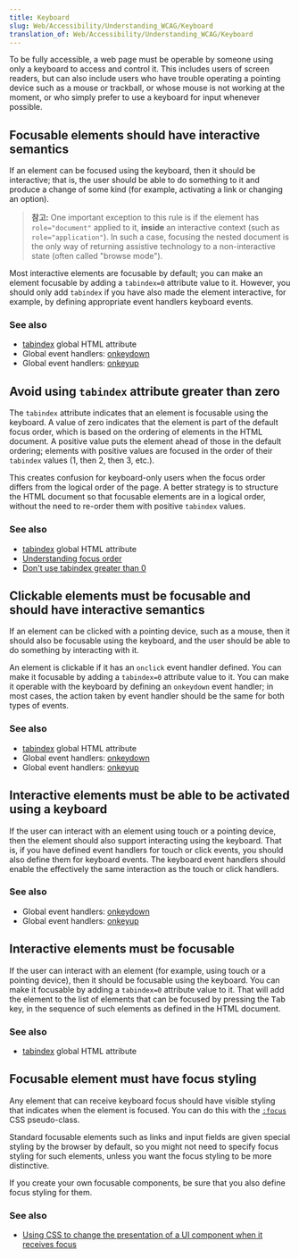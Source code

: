 ```yaml
---
title: Keyboard
slug: Web/Accessibility/Understanding_WCAG/Keyboard
translation_of: Web/Accessibility/Understanding_WCAG/Keyboard
---
```

To be fully accessible, a web page must be operable by someone using only a keyboard to access and control it. This includes users of screen readers, but can also include users who have trouble operating a pointing device such as a mouse or trackball, or whose mouse is not working at the moment, or who simply prefer to use a keyboard for input whenever possible.

## Focusable elements should have interactive semantics

If an element can be focused using the keyboard, then it should be interactive; that is, the user should be able to do something to it and produce a change of some kind (for example, activating a link or changing an option).

> **참고:** One important exception to this rule is if the element has `role="document"` applied to it, **inside** an interactive context (such as `role="application"`). In such a case, focusing the nested document is the only way of returning assistive technology to a non-interactive state (often called "browse mode").

Most interactive elements are focusable by default; you can make an element focusable by adding a `tabindex=0` attribute value to it. However, you should only add `tabindex` if you have also made the element interactive, for example, by defining appropriate event handlers keyboard events.

### See also

- [tabindex](/ko/docs/Web/HTML/Global_attributes/tabindex) global HTML attribute
- Global event handlers: [onkeydown](/ko/docs/Web/API/GlobalEventHandlers/onkeydown)
- Global event handlers: [onkeyup](/ko/docs/Web/API/GlobalEventHandlers/onkeyup)

## Avoid using `tabindex` attribute greater than zero

The `tabindex` attribute indicates that an element is focusable using the keyboard. A value of zero indicates that the element is part of the default focus order, which is based on the ordering of elements in the HTML document. A positive value puts the element ahead of those in the default ordering; elements with positive values are focused in the order of their `tabindex` values (1, then 2, then 3, etc.).

This creates confusion for keyboard-only users when the focus order differs from the logical order of the page. A better strategy is to structure the HTML document so that focusable elements are in a logical order, without the need to re-order them with positive `tabindex` values.

### See also

- [tabindex](/ko/docs/Web/HTML/Global_attributes/tabindex) global HTML attribute
- [Understanding focus order](https://www.w3.org/WAI/WCAG21/Understanding/focus-order.html)
- [Don't use tabindex greater than 0](http://adrianroselli.com/2014/11/dont-use-tabindex-greater-than-0.html)

## Clickable elements must be focusable and should have interactive semantics

If an element can be clicked with a pointing device, such as a mouse, then it should also be focusable using the keyboard, and the user should be able to do something by interacting with it.

An element is clickable if it has an `onclick` event handler defined. You can make it focusable by adding a `tabindex=0` attribute value to it. You can make it operable with the keyboard by defining an `onkeydown` event handler; in most cases, the action taken by event handler should be the same for both types of events.

### See also

- [tabindex](/ko/docs/Web/HTML/Global_attributes/tabindex) global HTML attribute
- Global event handlers: [onkeydown](/ko/docs/Web/API/GlobalEventHandlers/onkeydown)
- Global event handlers: [onkeyup](/ko/docs/Web/API/GlobalEventHandlers/onkeyup)

## Interactive elements must be able to be activated using a keyboard

If the user can interact with an element using touch or a pointing device, then the element should also support interacting using the keyboard. That is, if you have defined event handlers for touch or click events, you should also define them for keyboard events. The keyboard event handlers should enable the effectively the same interaction as the touch or click handlers.

### See also

- Global event handlers: [onkeydown](/ko/docs/Web/API/GlobalEventHandlers/onkeydown)
- Global event handlers: [onkeyup](/ko/docs/Web/API/GlobalEventHandlers/onkeyup)

## Interactive elements must be focusable

If the user can interact with an element (for example, using touch or a pointing device), then it should be focusable using the keyboard. You can make it focusable by adding a `tabindex=0` attribute value to it. That will add the element to the list of elements that can be focused by pressing the <kbd>Tab</kbd> key, in the sequence of such elements as defined in the HTML document.

### See also

- [tabindex](/ko/docs/Web/HTML/Global_attributes/tabindex) global HTML attribute

## Focusable element must have focus styling

Any element that can receive keyboard focus should have visible styling that indicates when the element is focused. You can do this with the [`:focus`](/en-US/docs/Web/CSS/:focus) CSS pseudo-class.

Standard focusable elements such as links and input fields are given special styling by the browser by default, so you might not need to specify focus styling for such elements, unless you want the focus styling to be more distinctive.

If you create your own focusable components, be sure that you also define focus styling for them.

### See also

- [Using CSS to change the presentation of a UI component when it receives focus](https://www.w3.org/WAI/WCAG21/Techniques/css/C15.html)
